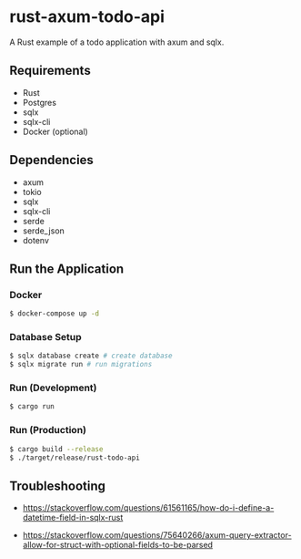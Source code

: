 # rust-axum-todo-api

A Rust example of a todo application with axum and sqlx.

## Requirements

- Rust
- Postgres
- sqlx
- sqlx-cli
- Docker (optional)

## Dependencies

- axum
- tokio
- sqlx
- sqlx-cli
- serde
- serde_json
- dotenv

## Run the Application

### Docker

```sh
$ docker-compose up -d
```

### Database Setup

```sh
$ sqlx database create # create database
$ sqlx migrate run # run migrations
```

### Run (Development)

```sh
$ cargo run
```

### Run (Production)

```sh
$ cargo build --release
$ ./target/release/rust-todo-api
```

## Troubleshooting

- https://stackoverflow.com/questions/61561165/how-do-i-define-a-datetime-field-in-sqlx-rust

- https://stackoverflow.com/questions/75640266/axum-query-extractor-allow-for-struct-with-optional-fields-to-be-parsed
